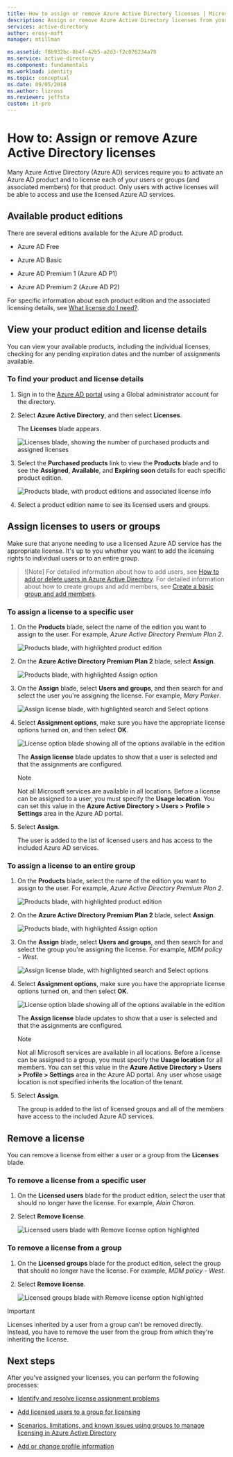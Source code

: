 ```yaml
---
title: How to assign or remove Azure Active Directory licenses | Microsoft Docs
description: Assign or remove Azure Active Directory licenses from your users or groups using the Azure Active Directory portal.
services: active-directory
author: eross-msft
manager: mtillman

ms.assetid: f8b932bc-8b4f-42b5-a2d3-f2c076234a78
ms.service: active-directory
ms.component: fundamentals
ms.workload: identity
ms.topic: conceptual
ms.date: 09/05/2018
ms.author: lizross
ms.reviewer: jeffsta
custom: it-pro
---
```


# How to: Assign or remove Azure Active Directory licenses
Many Azure Active Directory (Azure AD) services require you to activate an Azure AD product and to license each of your users or groups (and associated members) for that product. Only users with active licenses will be able to access and use the licensed Azure AD services.

## Available product editions
There are several editions available for the Azure AD product.

- Azure AD Free

- Azure AD Basic

- Azure AD Premium 1 (Azure AD P1)

- Azure AD Premium 2 (Azure AD P2)

For specific information about each product edition and the associated licensing details, see [What license do I need?](../authentication/concept-sspr-licensing.md).

## View your product edition and license details
You can view your available products, including the individual licenses, checking for any pending expiration dates and the number of assignments available.

### To find your product and license details
1. Sign in to the [Azure AD portal](https://portal.azure.com/) using a Global administrator account for the directory.

2. Select **Azure Active Directory**, and then select **Licenses**.

    The **Licenses** blade appears.

    ![Licenses blade, showing the number of purchased products and assigned licenses](media/license-users-groups/license-details-blade.png)
    
3. Select the **Purchased products** link to view the **Products** blade and to see the **Assigned**, **Available**, and **Expiring soon** details for each specific product edition.

    ![Products blade, with product editions and associated license info](media/license-users-groups/license-products-blade-with-products.png)

4. Select a product edition name to see its licensed users and groups.

## Assign licenses to users or groups
Make sure that anyone needing to use a licensed Azure AD service has the appropriate license. It's up to you whether you want to add the licensing rights to individual users or to an entire group.

>![Note]
For detailed information about how to add users, see [How to add or delete users in Azure Active Directory](add-users-azure-active-directory.md). For detailed information about how to create groups and add members, see [Create a basic group and add members](active-directory-groups-create-azure-portal.md).

### To assign a license to a specific user
1. On the **Products** blade, select the name of the edition you want to assign to the user. For example, _Azure Active Directory Premium Plan 2_.

    ![Products blade, with highlighted product edition](media/license-users-groups/license-products-blade-with-product-highlight.png)

2. On the **Azure Active Directory Premium Plan 2** blade, select **Assign**.

    ![Products blade, with highlighted Assign option](media/license-users-groups/license-products-blade-with-assign-option-highlight.png)

3. On the **Assign** blade, select **Users and groups**, and then search for and select the user you're assigning the license. For example, _Mary Parker_.

    ![Assign license blade, with highlighted search and Select options](media/license-users-groups/assign-license-blade-with-highlight.png)

4. Select **Assignment options**, make sure you have the appropriate license options turned on, and then select **OK**.

    ![License option blade showing all of the options available in the edition](media/license-users-groups/license-option-blade-assignments.png)

    The **Assign license** blade updates to show that a user is selected and that the assignments are configured.

    >[!NOTE]
    >Not all Microsoft services are available in all locations. Before a license can be assigned to a user, you must specify the **Usage location**. You can set this value in the **Azure Active Directory > Users > Profile > Settings** area in the Azure AD portal.

5. Select **Assign**.

    The user is added to the list of licensed users and has access to the included Azure AD services.

### To assign a license to an entire group
1. On the **Products** blade, select the name of the edition you want to assign to the user. For example, _Azure Active Directory Premium Plan 2_.

    ![Products blade, with highlighted product edition](media/license-users-groups/license-products-blade-with-product-highlight.png)

2. On the **Azure Active Directory Premium Plan 2** blade, select **Assign**.

    ![Products blade, with highlighted Assign option](media/license-users-groups/license-products-blade-with-assign-option-highlight.png)

3. On the **Assign** blade, select **Users and groups**, and then search for and select the group you're assigning the license. For example, _MDM policy - West_.

    ![Assign license blade, with highlighted search and Select options](media/license-users-groups/assign-group-license-blade-with-highlight.png)

4. Select **Assignment options**, make sure you have the appropriate license options turned on, and then select **OK**.

    ![License option blade showing all of the options available in the edition](media/license-users-groups/license-option-blade-group-assignments.png)

    The **Assign license** blade updates to show that a user is selected and that the assignments are configured.

    >[!NOTE]
    >Not all Microsoft services are available in all locations. Before a license can be assigned to a group, you must specify the **Usage location** for all members. You can set this value in the **Azure Active Directory > Users > Profile > Settings** area in the Azure AD portal. Any user whose usage location is not specified inherits the location of the tenant.

5. Select **Assign**.

    The group is added to the list of licensed groups and all of the members have access to the included Azure AD services.


## Remove a license
You can remove a license from either a user or a group from the **Licenses** blade.

### To remove a license from a specific user
1. On the **Licensed users** blade for the product edition, select the user that should no longer have the license. For example, _Alain Charon_.

2. Select **Remove license**.

    ![Licensed users blade with Remove license option highlighted](media/license-users-groups/license-products-user-blade-with-remove-option-highlight.png)

### To remove a license from a group
1. On the **Licensed groups** blade for the product edition, select the group that should no longer have the license. For example, _MDM policy - West_.

2. Select **Remove license**.

    ![Licensed groups blade with Remove license option highlighted](media/license-users-groups/license-products-group-blade-with-remove-option-highlight.png)

>[!Important]
>Licenses inherited by a user from a group can't be removed directly. Instead, you have to remove the user from the group from which they're inheriting the license.

## Next steps
After you've assigned your licenses, you can perform the following processes:

- [Identify and resolve license assignment problems](../users-groups-roles/licensing-groups-resolve-problems.md)

- [Add licensed users to a group for licensing](../users-groups-roles/licensing-groups-migrate-users.md)

- [Scenarios, limitations, and known issues using groups to manage licensing in Azure Active Directory](../users-groups-roles/licensing-group-advanced.md)

- [Add or change profile information](active-directory-users-profile-azure-portal.md)